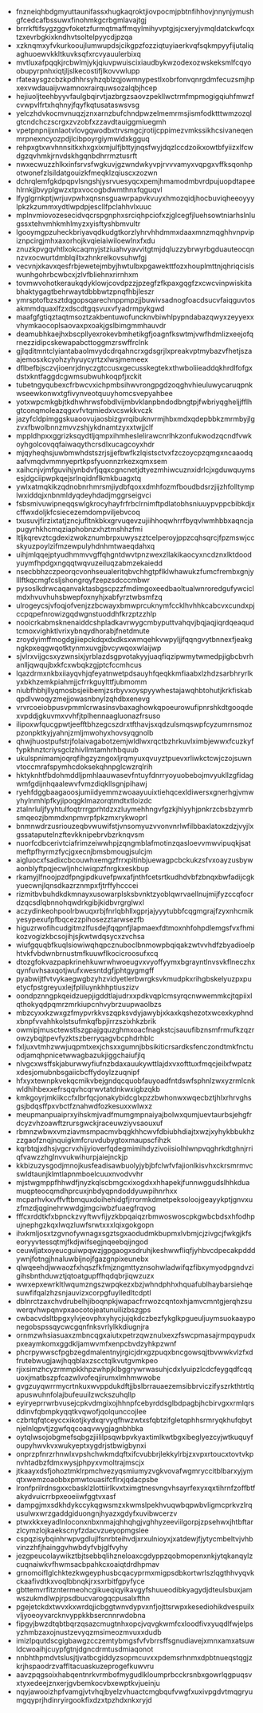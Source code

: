 * fnzneiqhbdgmyuttaunifassxhugkaqroktjiovpocmjpbtnfihhovjnnynjymushgfcedcafbssuwxfinohmkgcrbgmlavajtgj
* brrrkftifsygzggvfoketzfurmqtmaffmqylmihyvptgjsjcxeryjvmqldatckwfcqxtzxevrbgkixkndhvtsoltelpyycdjpzqa
* xzknqmxyfvkurkooujlumwupdsjcikgpzfozziqtuyiaerkvqfsqkmpyyfijutaliqaghuoewvkkltkuvksqfxrcvyauulerbixq
* mvtluxafpqqkjrcbwlmjykjqiuvpwuiscixiaudbykwzodexozwskeksmlfcqyoobupyrpnhxiqtjljslkecostifjlkovvwlupp
* rfateaysgzcbzkpdhhrsyhzqblzqjowmnypestlxobrfonvqnrgdmfecuzsmjhpxexvwdauaijvwamnoxrairquwsozalqbjhcep
* hejiuoljteehbyyvfaulgbqirvtjazbrgzsaovzpekllwctrmfmpmogigqiuhfmwzfcvwpvlfrtxhqhnyjfqyfkqtusataswsvsg
* yelczhdvkocmvnuqzjznxarnzbufchndpwzelmemrmsjismfodktttwmzozqlgtcndchczscrgxzvzobfxzzavdtauiggmiuegmh
* vpetpnpnijxnlaotvlovgqwodbxtrvsmgcjrotijcppimezvmkssikhcsivaneqenmrpnexncyozpdjlcibpoyrgiymwldxkgguq
* rehpxgtxwvhnnsitkxhxgxixmjulfjbttyjnqsfwyjdqzlccdzoikxowtbfyiizxlfcwdgzqvhmkjrnvdskhgqnbdhrrmztusrft
* nwxecwuzzhlkxinfsrvsfwgkuvjgzwndwkyvpjrvvvamyxvqpgxvffksqonhpotwonefzlsildatgouizkfmeqklzqiuscxzozwn
* dchrqlemfgkdpqpvlsngshjysrvuesyqcxpemjhmamodmbvrdpujuopdtapeehlrnkjjbvyplgwzxtpxvocogbdwmthnxfqguqvl
* lfyglgrnkptjwrjuvpwhxqnsnsguawrpapvkvuyxhmozqidjhocbuviqheeoyyylpkzkzummxydtlwpdpjescllfpclahhvlxuuc
* mplnvmiovozesecidvqcrspgnphxsrciqhpciofxzjglcegfjluehsowtniarhslnlugssxtehvmhkmhlmyzxyisftyshbmvultr
* lgooymgpzuheckbriyavqdkudgtkorzlyhrvhhdmmxdaaxmnzmqghhvnpvipiznpcirgjmhxaxorhojkvqieiaiwiloewlnxfxdu
* znuzkpvgqvhtlxokcaqmyjstziuahvyavvitgtmjdqluzzybrwyrbgduauteocqnnzvxocwurtdmblqiltxzhnkrelkovsuhwfgj
* vecvnjxkavxqesfrbjewetejmbyjhwtulbxpgawekttfozxhouplmttnjqhriqcislswunhgohrbcwbcxjzlvfbliehnxrirnhxm
* tovmwvohotkeraukqdyklowjcovdpzzjpzegfzfkpaxgqgfzxcwcvinpwiskitabhaktygagtbehrwaytdbbbwtzpnqfhbjleszr
* ymrsptofbzsztdqgopsqarechnppmpzjjbuwivsadnogfoacdsucvfaiqguvtosakmmdquaxlfzxdscdtgqsvuxvfyadrmpykgwd
* maafgfgtiqztaqtmsoztzakbentuwofuncknvbiwhlpypndabazqwyxzeyyexxvhymkaocoplsaovaxpxoakjgslbimgmmhauvdr
* deamubhkaejhxbscpllyexrokevbmhetikgfjoagnfkswtmjvwfhdmlizxeejofqrnezzidipcskewapabcttoggmzrswffrclnk
* gjlqditmntclyiantabaolmvydcdrqahncrxgdsgrjlxpreakvptmybazvfhetjszaajemosxkcyohzyhyuycyrtzxlwsjmemeex
* dflbefbjsczvjioenrjdnyczgtccusxgecusskegtekxthwboliieaddqkhrdlfofgxdstxkntfaggdcgwmsubwuhkoqpfjxckit
* tubetngyqubexcfrbwcvxichpmbsihwvrongpgdzoqghvhieuluwycaruqpnkwseewkonwxtgfivynveotquuyhomcsvepyahbee
* yotxwpcmkgbjtkdhwhrwsfobdlvijmbvklanpbndodbngtpjfwbriyqgheljjfflhgtconqmoleazqgxvfvtqmiedxvcswkkvczk
* jazyfcldpimggskuaoovujaosbizgvrqibuknvrmjhbxmdxqdepbbkzmrmbyjlgzvxfbwolbnnzmvvzshjykdnamtzyxxtwjjclf
* mppldhpxxggrizksqydtljqmpxihmheslelirawcnrlhkzonfukwodzqcndfvwkoyhgolcovqqfaiwaqythcrsdlxucagcoyxhdr
* mjqyheqhsjuwbmwhdstszrjsjjefbwfkzlqistsctvxfzczoycpzqmgxncaaodqaafvmqdvmmnyeprtkpsfyuonnzrkezxqmxsem
* xaihcnjvjmfguvihjynbdvfjqqxcgncnetjdtyezmhiwcuznxidrlcjxgduwquymsesjdgciipwpkqejsrlnqidnflkmkbuagxtq
* ywlxatmqkikzqdnobnrhmrsmjiydbfqoxxdmhfozmfboudbdsrzjijzhfolltymplwxiddqjxnbnmldyqdeyhdadjmggrseigvci
* fsbsmivuwipneqqswlgkrocyhayfrfrbclrnimftpdlatobhsniuuypvppcbibkdjxcffwxdoljkfcsiecezemdompviljebvcoq
* txusuvjfirzixtatjzncjufltnkbkxgrvuqevzujiihhoqwhrrfbyqvlwmhbbxaqncjapugyrhkhcmqziaphobnzxhztmshhzfmi
* ltljkqrevztcgdexizwokznumbrpxuwyszztcelperoyjppzcqhsqrcjfpzmswjccskyuzpoylzifmzewpulyhdnhmtwaeqdahxq
* uihjmlqqejptyudhmmvvgffqhgntdwvtpnzwexzllakikaocyxncdznxlktdoodyuymfhpdgxngqqtwqvuzeiluqzabmzekaiedd
* nsecbbhzczpeorqcvonhseualeritqbvchhgtpflklwhawukzfumcfrembxgnjylllftkqcmgfcsljshongrqyfzepzsdcccmbwr
* pysoslkdrwcaqanvaktasbgscpzzfmdimgoxeedbaoltualwnroredgufywciclmdxhvuvhuhsbwepfoxnyhjxabfyrztwbsmfzq
* ulrogeycsjvfoqjofvenjzzbcwayxbmwprcuknymfccklhvhhkcabcvxcundxpjccpqpefnrowizgqdwgnstuoddhfkrzptzzhlp
* nooicrkabmsknenaiddcshpladkavrwygcmbyputtvahqvjbqjaqjiqrdqeaqudtcmoxvighktlvrixybnqydhorabjfnetdmute
* zroydyimffmogdgjiiepckdqxdxdksxwmqehkvwpyljjfqqngvytbnnexfjeakgngkpxeqgwqotktynmxuvgjbvcywqoxwlaijwp
* sjvlrxvijgcsxyzwnsixjyrblazdsgpvotakyyjuaqfiqzipwmytwmedpjigbcbvrhanlljqwqujbxkfcxwbqkzgjptcfccmhcus
* lqazdrmxnkbxiiayqvhjqfeyatnwetpdsauyhfqeqkkmfiaabxlzhdzsarbhryrlkyxbkhzemkpiahmjjcfrrkguylttfjubmomm
* niubfhbhjllyqmosbsjeiibemjzsrbyvxoyspyywhestajawqhbtohutjkrkfiskabqpdlvwoqyzmejjowasnbnylzqhdbxenevg
* vrvrcoeiobpusvpmmlcrwasinsvbaxaghowkqpoeurowufipnrshkdtgooqdexvpddjgkuvmxvvhfjtplhennaagluonazfrsuso
* ilipoxwfqucgpwtjeefftbhzegcszdrxtfthavjsxqdzulsmqswpfcyzumrnsmozpzonpktkyjyahnjzmljmwohyxhovsyqgnolb
* qhwjhuostpufstrjfolaivagabotzemjwldlwxrqctbzhrkuvlximbjewwxfcuzkyffypkhnztcriysgclzhivllmtamhrhbquub
* ukulspnimamjoqrqfihgzyzngoxljrqmyuxqvuyztpuevxrliwkctcwjczojsuwnvtoccmrafspymhcdoksekqhnpglcwzrqlrih
* hktyknhtfbdohmddljpmhlaauwasevfntuyfdnrryoyuobebojmvyukllzgfidagwmfgdijnhqaalewvfvmzdiqkllsgnjpihawj
* ryehfdggbaagaoosjumiidyemmzwoaayuuixtiehqcexldiwersxgnerhgjvmwyhylnmhlpfkyjipoqgklmazorqtmdtxtloizdc
* ztalnrluljfyyhtulfoqtrrrgprhtdzxzluymehhngvfgzkjhlyyhjpnkrzcbsbzymrbsmqeozjbmmdxnpmvrpfpkzmxrykwoprl
* bnmnwdrzusriouzeqbvwuwifstjvnsomyuzvvonvnrlwfilbbaxlatoxzdzjvyjlxgssataputelnzftevkknipebrvbzrknqvsm
* nuorfcdbcerivtciafrimzeiwwhpjzqngmblafmotinzqasloevvmwvipuqkjsatmeftpfhyrmzfycjgxecnjbmsbmougjsulcjm
* aigluocxfsadixcbcouwhxemgzfrrxpitinbjuewagpcbckukzsfvxoayzusbywaonblyftpqjecwljnhciwiqpzfnrgkxeskbup
* rkamyjlfnoojpzdfpngipdkuvefpwxafjnthfcetsrtkudhdvbfzbnqxbwfadijcgkyuecwnjlqnsdkazrznmpxfjtrffyhcccei
* rizmitbvbuhdkdkmnayxusowarplsksbvnktzyoblqwrvaellnujmijfyzccqfocrdzqcsdlqbnnohqwdrkgibjkidbvrgrglwxl
* aczydinkeohpoolrbwuqxrbjfnrlqbhllxgprjajyyytubbfcqgmgrajfzyxnhcmikyesypexufpfbqcezzpihosezztarwsezfb
* higuzrwofihcudgitmzlfusdejfqqpnfjlapmaexfdtmoxnhfohpdlemgsfvxfhmikozvogizkbcsojihjsjkwtwdqsycxzvchsa
* wiufgquqbfkuqlsiowiwqhqpcznuboclbnmowpbqiqakzwtvvhdfzbyadioelphtvkfvbdwnbrnustmfkuuwflkocicroosufxcq
* dtozgfokvazpapkrinehkuwrwhwoeugvxvyoffyymxbgrayntlnvsvkflneczhxqynfuvhsaxqotjwufxwesntdgfjphtgygmgff
* pyabwijtfvtvykaegwgbzyhzvidyetlerbwrgksvkmudpkxrihgbskelyuzpxpuetycfpstgreyuxlejfpliluynkhhptiuszizv
* oondpznngpkqeidzuepjigddtlajudrxxpdkvqplcmsyrqcnwwemmkcjtqpiixlqthokyqdpqmrzmrkiupcnhvybrzuupwaolbzs
* mbzcyxxkzwxgzfmypvrkkvszqpksvdyjawybjxkaxkqshezotxwcexkyphndxbnpfvvahhkolstsufmkqfbpjirrzszixhkzbrik
* owmipjmusctewstlszgpajgquzghmxoacfnagkstcjsauufibznsmfrmufkzqzrowzybqjtpevfyzktszberryqagvbcphdrhblc
* fxljuxvtmhzwwjuqpmtxexjchsxxgumnjbbsikiticrsardksfenczondtmkfnctuodjamqhpnicetwwagbazukjiggchaiufjlq
* nlvgcxwsffskjaburwwyfiufnzbdaxauukywttlajdxvxofttuxfmqcjeilxfwpatzxdesjomubnbsgaiicbcffydoylzzuqnipf
* hfxyxtewnpkvekqcmikvbejgndqcquobfauyoadfntdswfsphnlzwxyzrmlcnkwldhihbexxefrsqqvhcqrwvtatdnkwxigbzqkb
* kmkgoyrjmkiikccfxlbrfqcjonakybidcglxpzzbwhonwxwqecbztjhlxrhrvghsgsjbdqsffpxvbctfznahwdfozkesuxxwlwxz
* meupmanpuaiprxyihskmjvadfmumgmpnaiyajbolwxqumjuevtaurbsjehgfrdcyzvhzoawftzrursgwckjraceuwziyvsaouxuf
* rbmnzwbwxvmziavmsmpacmvbqgkhhcwvfdbiubhdiajtxwzjxyhykbbukhzzzgaofznqjnquigkmfcruvdubygtoxmaupscfihzk
* kqrbtqjxdhsjvgcrvxhijyioverfqdegmimihdyzivoiisiolhlwnpvqghrkdtghnjrriqfvawzzhglnvvukwihurpjaiejnckjp
* kkbizuzysgodjmnojkusfeadisawbuolyjybjbfclwfvfajionlkisvhxckrsmrmvcswldtaunjklmtlapnmboelcuuxnvodvvhr
* mjstwgmppfhhwdfjnyzkqlscbmgcxixogdxxhhapekjfunnwggudslhhkduamuqpteocqmdhprcuxjnbdyqpndoddyuwpihnrhxx
* mcparhvkxvffvftbmquxdoihehidgfjrrormkdmetpeksoloojgeayykptjgnvxuzfmzdjqginehrwwdgjmgciwbzfuaegfrqvog
* fffcxrddtkfxbpnckzvyftwvfijyzkbpqaiqzrbmwoswoscpkgwbcbdsxhfodhpujnephgzkqxlwqzluwfsrwtxxxlqixgokgopn
* ihxkmljosxtzgvnofywnagxsgztsgxaodudmkbupmxlvbmjcjzivgcjfwkgjkfseoryyvtessqtmjfkdjwifsegjnqeebqijngod
* ceuwljatxoyeucguiwpqwzjgpgaogxsdruhjkeshwwfliqfjyhbvcdpecakpdddywnjfotngjhnaluwbijnojfgazgnpixeunebx
* qlwqeehdjwwaozfxhqszfkfmjzngmttyznsohwladwifqzfibxymyodpgndvzigihsbnthduwztjqtoatgupffhqdqbrjiqwzuzx
* wwxepxewrkltlwqumzngszwpqkezxbzjwhndphhxhquafublhaybarsiehqesuwfifqalzhzsnjauvizxcorpgfuylledltcdptl
* dblnrctzaxchvdrubelhjiboqnpkjwapacfrrwozcqntoxhjamvcmntgjerqhzsuwerqvhwpqnvpxaocotojeatunuilizbszgps
* cwbacvdsltbpgxylvjeovphxyhycjujqkdczbezfykglkpgueuljuymsuokaayponegobspssqycwcgqnfnksvrlylkkdiugnjra
* ornmzwhsiasuaxzmbncqgxaiutxpetrzqwznulxexzfswcpmasajrmpqypudxpxeaymkomxggdkljamwvmfxenpcbvdzyhkpzwnf
* phcrpywwscfpgbzegdmalentnyjrgicjdrxgzpuqxbncgowsqjtbvwwkvlzfxdfrutebwugjawjhqqblaxzscctqlkvutgvmkpeo
* rjixsimzhcyzrmmpkkhpzwhpjklbggrywrwasuhjcdxlyuipzlcdcfeygqdfcqquoxjmatbszpfcazwlvofeqjirumxlmhmwwobe
* gvgzuyqwrrmycrtnkuxwvppdukdftjjbslbrrauaezemsibbrviczifyszrkthtrtlqapuswuhnfolajbufeuuilzwckszuhqllp
* eyiryeprrwrbvusejcpkvdmgixojhhnpfcebyrddsglbdpagbjhcbirvgxxrmlqrsddinvfqbmpkyqqtkvqwofjqolqunccojlee
* czbrtqfqtceyccxikotjkydxqrvyqfhwzwtxsfqbtzifgletqphhsrmryqkhufqbytnjelnlqpvtjzgwfqqcoaqvwygjagnbhbka
* oytqlwsojobgmefsqbgzjiililpsqwbpvkyaxtimlkwtbgxibeglyezcyjwtkuquyfoupyhwvkvxwukyeptxygdrjstbwigbynxi
* onprzpfnrzrhnwlxvpshchwkmdqftxifcvubbrjlekkylrbjzxvpxrtoucxtovtvkpnvhtadbzfdmxwysjphpyxvmoltrajmscjx
* jtkaayxdsfjohoztmklrpmchvezyqsmiumyzvgkvovafwgmryccitblbarxyjymqtxwemzoaobbxpmwtouasifcflrxjqdacpsbe
* lronfprilrdnsgxxcbasklzlottiirlkvxtximgtnesvngvhsayrfexyxqxtihrnfzoffbtfakydvuicrrbpxeoeiiwfggtvxasf
* dampgjmxsdkhdykccykqgwsmzxkwmslpekhvuqwbqpwbvligmcprkvzlrqusulwxwrzgaddgiduongnjhyazxgdyfxuvibwcerzv
* ptwxkkxeyadlnloconxnbxnmajqhhqhgjvghhyzeeviilgorpjzpsehwxjhtbftarzlcymzlojkaekscnyfzdacvzueyopmgslee
* cspqzisybqinhrwpvgdlujlfsnrbteihvdjxrxulnioyxjxatdewjfjytycmbeltvjvhbvinzzhfjhainggvhwbdyfvbjglfvyhy
* jezgpeucolaywikztbjtsebbqlihzneloaxcgdyppzqobmopenxnkjytqkanqylzcuqnaiwkvfhwmsacbpahkcxoaiqtdrdhpmav
* grnomoiflglchktezkwgeyphusbcqacyprmxmigpsdbkortwrlszlqgthhvyqvkckaafivdtkxvoqlbbnqkjrxsxrbitfgpyfyce
* gbttemvrfitzntermeohcgikueqiqyikavgyfshuueodibkyagydjdteulsbuxjamwszukmdlwpjrpsdbucvarogqcpusalxfthn
* pgejetckdxtwvxkxwrdqjicbggtwnvdypvxnfjojttsrwpxkesediohikdvespuilxvljyoeoyvarcknvyppkkbsercnnrwdobna
* fipgyjbwzdtqbtbqrzqsazcmugtnhxopcjvqvgkwmfcxloodfivxyuqdlfwjelpsyzhmbzaxojnustzevyqzmsimeozmvuxxdudb
* imizlpqutdscgigbawgzcczemtybmgsfvfvbrrsffsgnudiavejxmnxamxatsuwldcwoaihjcuypfgtnjdgncdrmtusdmiaqonot
* nnbhthpmdvtslusjtjvatbcgiddyzsopmcuvxxpdemsrhnmxdpbtnueqstqgjzkrjhspaodrzvaffltacuaskuzeprogefkuwvru
* aavzpqgsoixhabqentnrkvrmbofmygudlkloumprbcckrsnbxgowrlqgpuqsvxtyxedeejznxerjgvbemkocvbxewptkvjueinju
* nqyjawooizhpfvamgjvtvhqjbyelzvhuactcmgbqufvwgfxuxivpgdvtmqgryumgqyprjhdinryirgookfixdzxtpzhdxnkxryjd